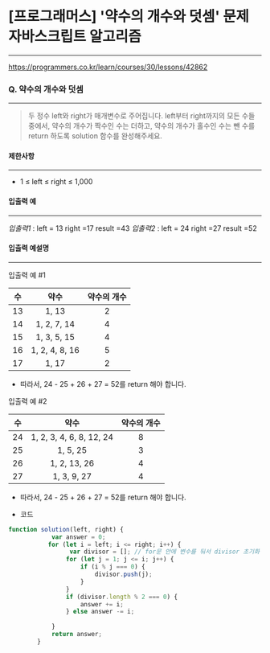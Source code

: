 # [프로그래머스] '약수의 개수와 덧셈' 문제 자바스크립트 알고리즘
-------
https://programmers.co.kr/learn/courses/30/lessons/42862
### Q. 약수의 개수와 덧셈
-----
> 두 정수 left와 right가 매개변수로 주어집니다. left부터 right까지의 모든 수들 중에서, 약수의 개수가 짝수인 수는 더하고, 약수의 개수가 홀수인 수는 뺀 수를 return 하도록 solution 함수를 완성해주세요.


#### 제한사항 
---
* 1 ≤ left ≤ right ≤ 1,000

#### 입출력 예  
----
*입출력1* : left = 13 right =17 result =43
*입출력2* : left = 24 right =27 result =52 
#### 입출력 예설명
---
입출력 예 #1

|수|약수|약수의 개수|
|:---:|:---:|:---:|
|13|1, 13|2|
|14|1, 2, 7, 14|4|
|15|1, 3, 5, 15|4|
|16|1, 2, 4, 8, 16|5|
|17|1, 17|2|

* 따라서, 24 - 25 + 26 + 27 = 52를 return 해야 합니다.

입출력 예 #2

|수|약수|약수의 개수|
|:---:|:---:|:---:|
|24|1, 2, 3, 4, 6, 8, 12, 24|8|
|25|1, 5, 25|3|
|26|1, 2, 13, 26|4|
|27|1, 3, 9, 27|4|


* 따라서, 24 - 25 + 26 + 27 = 52를 return 해야 합니다.

* 코드 
```js
function solution(left, right) {
            var answer = 0;
           for (let i = left; i <= right; i++) {
                 var divisor = []; // for문 안에 변수를 둬서 divisor 초기화 
                for (let j = 1; j <= i; j++) {
                    if (i % j === 0) {
                        divisor.push(j);
                    }
                }
                if (divisor.length % 2 === 0) {
                    answer += i;
                } else answer -= i;
              
            }
            return answer;
        }
   
``` 


